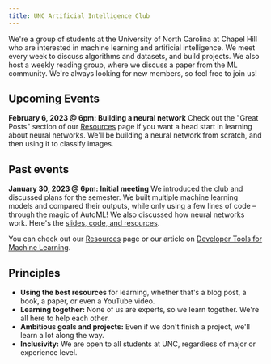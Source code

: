 ```yaml
---
title: UNC Artificial Intelligence Club
---
```


We're a group of students at the University of North Carolina at Chapel Hill who are interested in machine learning and artificial intelligence. We meet every week to discuss algorithms and datasets, and build projects. We also host a weekly reading group, where we discuss a paper from the ML community. We're always looking for new members, so feel free to join us!

## Upcoming Events

**February 6, 2023 @ 6pm: Building a neural network** Check out the "Great Posts" section of our [Resources](resources) page if you want a head start in learning about neural networks. We'll be building a neural network from scratch, and then using it to classify images.

## Past events

**January 30, 2023 @ 6pm: Initial meeting** We introduced the club and discussed plans for the semester. We built multiple machine learning models and compared their outputs, while only using a few lines of code – through the magic of AutoML! We also discussed how neural networks work. Here's the [slides, code, and resources](first-meeting).

You can check out our [Resources](resources) page or our article on [Developer Tools for Machine Learning](machine-learning-developer-tools).

## Principles

- **Using the best resources** for learning, whether that's a blog post, a book, a paper, or even a YouTube video.
- **Learning together:** None of us are experts, so we learn together. We're all here to help each other.
- **Ambitious goals and projects:** Even if we don't finish a project, we'll learn a lot along the way.
- **Inclusivity:** We are open to all students at UNC, regardless of major or experience level.